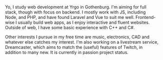 Yo, I study web development at Yrgo in Gothenburg. I'm aiming for full stack, though with focus on backend. I mostly work with JS, including Node, and PHP, and have found Laravel and Vue to suit me well. Frontend-wise I usually build web apps, as I enjoy interactive and fluent websites. Outside of web, I have some basic experience with C++ and C#.

Other interests I pursue in my free time are music, electronics, CAD and whatever else catches my interest. I'm also working on a livestream service, Dreamcaster, which aims to match the (useful) features of Twitch, in addition to many new. It is currently in passion project status.

<!--
- 🔭 I’m currently working on ...
- 🌱 I’m currently learning ...
- 👯 I’m looking to collaborate on ...
- 🤔 I’m looking for help with ...
- 💬 Ask me about ...
- 📫 How to reach me: ...
- 😄 Pronouns: ...
- ⚡ Fun fact: ...
-->
